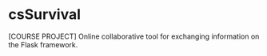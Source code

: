 # csSurvival
[COURSE PROJECT] Online collaborative tool for exchanging information on the Flask framework.
